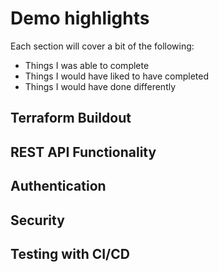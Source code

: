 # Demo highlights

Each section will cover a bit of the following:
* Things I was able to complete
* Things I would have liked to have completed
* Things I would have done differently

## Terraform Buildout

## REST API Functionality

## Authentication

## Security

## Testing with CI/CD